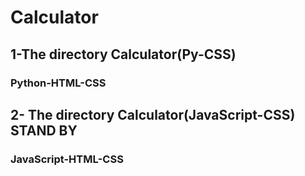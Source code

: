 # Calculator 
## 1-The directory Calculator(Py-CSS)
  ### Python-HTML-CSS
## 2- The directory Calculator(JavaScript-CSS) STAND BY
  ### JavaScript-HTML-CSS
